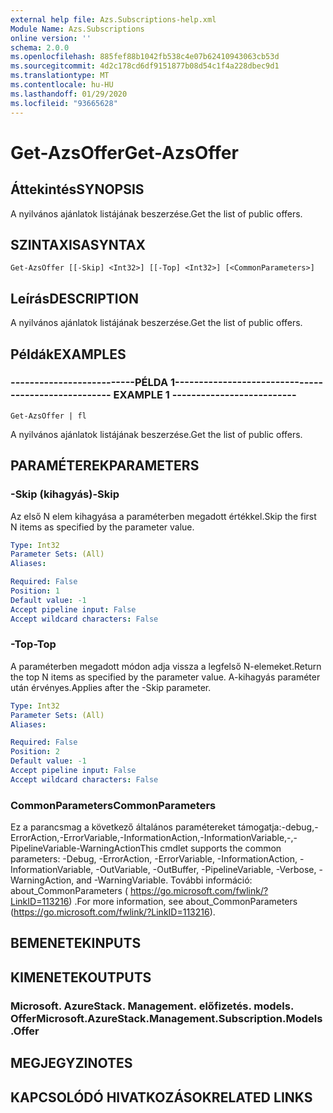 ```yaml
---
external help file: Azs.Subscriptions-help.xml
Module Name: Azs.Subscriptions
online version: ''
schema: 2.0.0
ms.openlocfilehash: 885fef88b1042fb538c4e07b62410943063cb53d
ms.sourcegitcommit: 4d2c178cd6df9151877b08d54c1f4a228dbec9d1
ms.translationtype: MT
ms.contentlocale: hu-HU
ms.lasthandoff: 01/29/2020
ms.locfileid: "93665628"
---
```

# <span data-ttu-id="af2ff-101">Get-AzsOffer</span><span class="sxs-lookup"><span data-stu-id="af2ff-101">Get-AzsOffer</span></span>

## <span data-ttu-id="af2ff-102">Áttekintés</span><span class="sxs-lookup"><span data-stu-id="af2ff-102">SYNOPSIS</span></span>
<span data-ttu-id="af2ff-103">A nyilvános ajánlatok listájának beszerzése.</span><span class="sxs-lookup"><span data-stu-id="af2ff-103">Get the list of public offers.</span></span>

## <span data-ttu-id="af2ff-104">SZINTAXISA</span><span class="sxs-lookup"><span data-stu-id="af2ff-104">SYNTAX</span></span>

```
Get-AzsOffer [[-Skip] <Int32>] [[-Top] <Int32>] [<CommonParameters>]
```

## <span data-ttu-id="af2ff-105">Leírás</span><span class="sxs-lookup"><span data-stu-id="af2ff-105">DESCRIPTION</span></span>
<span data-ttu-id="af2ff-106">A nyilvános ajánlatok listájának beszerzése.</span><span class="sxs-lookup"><span data-stu-id="af2ff-106">Get the list of public offers.</span></span>

## <span data-ttu-id="af2ff-107">Példák</span><span class="sxs-lookup"><span data-stu-id="af2ff-107">EXAMPLES</span></span>

### <span data-ttu-id="af2ff-108">--------------------------PÉLDA 1--------------------------</span><span class="sxs-lookup"><span data-stu-id="af2ff-108">-------------------------- EXAMPLE 1 --------------------------</span></span>
```
Get-AzsOffer | fl
```

<span data-ttu-id="af2ff-109">A nyilvános ajánlatok listájának beszerzése.</span><span class="sxs-lookup"><span data-stu-id="af2ff-109">Get the list of public offers.</span></span>

## <span data-ttu-id="af2ff-110">PARAMÉTEREK</span><span class="sxs-lookup"><span data-stu-id="af2ff-110">PARAMETERS</span></span>

### <span data-ttu-id="af2ff-111">-Skip (kihagyás)</span><span class="sxs-lookup"><span data-stu-id="af2ff-111">-Skip</span></span>
<span data-ttu-id="af2ff-112">Az első N elem kihagyása a paraméterben megadott értékkel.</span><span class="sxs-lookup"><span data-stu-id="af2ff-112">Skip the first N items as specified by the parameter value.</span></span>

```yaml
Type: Int32
Parameter Sets: (All)
Aliases: 

Required: False
Position: 1
Default value: -1
Accept pipeline input: False
Accept wildcard characters: False
```

### <span data-ttu-id="af2ff-113">-Top</span><span class="sxs-lookup"><span data-stu-id="af2ff-113">-Top</span></span>
<span data-ttu-id="af2ff-114">A paraméterben megadott módon adja vissza a legfelső N-elemeket.</span><span class="sxs-lookup"><span data-stu-id="af2ff-114">Return the top N items as specified by the parameter value.</span></span>
<span data-ttu-id="af2ff-115">A-kihagyás paraméter után érvényes.</span><span class="sxs-lookup"><span data-stu-id="af2ff-115">Applies after the -Skip parameter.</span></span>

```yaml
Type: Int32
Parameter Sets: (All)
Aliases: 

Required: False
Position: 2
Default value: -1
Accept pipeline input: False
Accept wildcard characters: False
```

### <span data-ttu-id="af2ff-116">CommonParameters</span><span class="sxs-lookup"><span data-stu-id="af2ff-116">CommonParameters</span></span>
<span data-ttu-id="af2ff-117">Ez a parancsmag a következő általános paramétereket támogatja:-debug,-ErrorAction,-ErrorVariable,-InformationAction,-InformationVariable,-,-PipelineVariable-WarningAction</span><span class="sxs-lookup"><span data-stu-id="af2ff-117">This cmdlet supports the common parameters: -Debug, -ErrorAction, -ErrorVariable, -InformationAction, -InformationVariable, -OutVariable, -OutBuffer, -PipelineVariable, -Verbose, -WarningAction, and -WarningVariable.</span></span> <span data-ttu-id="af2ff-118">További információ: about_CommonParameters ( https://go.microsoft.com/fwlink/?LinkID=113216) .</span><span class="sxs-lookup"><span data-stu-id="af2ff-118">For more information, see about_CommonParameters (https://go.microsoft.com/fwlink/?LinkID=113216).</span></span>

## <span data-ttu-id="af2ff-119">BEMENETEK</span><span class="sxs-lookup"><span data-stu-id="af2ff-119">INPUTS</span></span>

## <span data-ttu-id="af2ff-120">KIMENETEK</span><span class="sxs-lookup"><span data-stu-id="af2ff-120">OUTPUTS</span></span>

### <span data-ttu-id="af2ff-121">Microsoft. AzureStack. Management. előfizetés. models. Offer</span><span class="sxs-lookup"><span data-stu-id="af2ff-121">Microsoft.AzureStack.Management.Subscription.Models.Offer</span></span>

## <span data-ttu-id="af2ff-122">MEGJEGYZI</span><span class="sxs-lookup"><span data-stu-id="af2ff-122">NOTES</span></span>

## <span data-ttu-id="af2ff-123">KAPCSOLÓDÓ HIVATKOZÁSOK</span><span class="sxs-lookup"><span data-stu-id="af2ff-123">RELATED LINKS</span></span>

